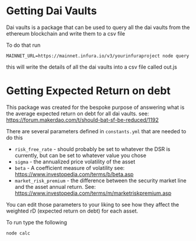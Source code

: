 # Getting Dai Vaults
Dai vaults is a package that can be used to query all the dai vaults from the ethereum blockchain and write them to a 
csv file

To do that run
```
MAINNET_URL=https://mainnet.infura.io/v3/yourinfuraproject node query
```

this will write the details of all the dai vaults into a csv file called out.js

# Getting Expected Return on debt
This package was created for the bespoke purpose of answering what is the average expected return on debt for all dai
vaults. see: https://forum.makerdao.com/t/should-bat-sf-be-reduced/1192

There are several parameters defined in `constants.yml` that are needed to do this

- `risk_free_rate` - should probably be set to whatever the DSR is currently, but can be set to whatever value you chose
- `sigma` - the annualized price volatility of the asset
- `beta` - A coefficient measure of volatility see: https://www.investopedia.com/terms/b/beta.asp
- `market_risk_premium` - the difference between the security market line and the asset annual return. See: https://www.investopedia.com/terms/m/marketriskpremium.asp

You can edit those parameters to your liking to see how they affect the weighted rD (expected return on debt) for each asset.

To run type the following
```
node calc
```
